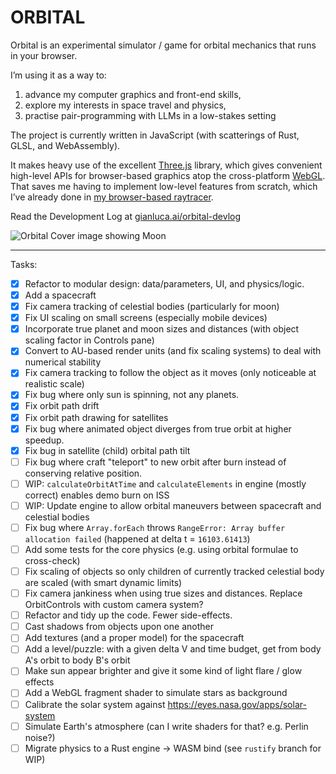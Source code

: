 # ORBITAL

Orbital is an experimental simulator / game for orbital mechanics that runs in your browser.

I’m using it as a way to:

1.  advance my computer graphics and front-end skills,
2.  explore my interests in space travel and physics,
3.  practise pair-programming with LLMs in a low-stakes setting

The project is currently written in JavaScript (with scatterings of Rust, GLSL, and WebAssembly).

It makes heavy use of the excellent [Three.js](https://github.com/mrdoob/three.js/) library, which gives convenient high-level APIs for browser-based graphics atop the cross-platform [WebGL](https://en.wikipedia.org/wiki/WebGL). That saves me having to implement low-level features from scratch, which I’ve already done in [my browser-based raytracer](https://gianluca.ai/raytracer/).

Read the Development Log at [gianluca.ai/orbital-devlog](https://gianluca.ai/orbital-devlog/)

![Orbital Cover image showing Moon](https://gianluca.ai/orbital-devlog/images/orbital-cover-01-moon.jpeg)


---

Tasks:

- [x] Refactor to modular design: data/parameters, UI, and physics/logic.
- [x] Add a spacecraft
- [x] Fix camera tracking of celestial bodies (particularly for moon)
- [x] Fix UI scaling on small screens (especially mobile devices)
- [x] Incorporate true planet and moon sizes and distances (with object scaling factor in Controls pane)
- [x] Convert to AU-based render units (and fix scaling systems) to deal with numerical stability
- [x] Fix camera tracking to follow the object as it moves (only noticeable at realistic scale)
- [x] Fix bug where only sun is spinning, not any planets.
- [x] Fix orbit path drift
- [x] Fix orbit path drawing for satellites
- [x] Fix bug where animated object diverges from true orbit at higher speedup.
- [x] Fix bug in satellite (child) orbital path tilt
- [ ] Fix bug where craft "teleport" to new orbit after burn instead of conserving relative position.
- [ ] WIP: `calculateOrbitAtTime` and `calculateElements` in engine (mostly correct) enables demo burn on ISS
- [ ] WIP: Update engine to allow orbital maneuvers between spacecraft and celestial bodies
- [ ] Fix bug where `Array.forEach` throws `RangeError: Array buffer allocation failed` (happened at delta t = `16103.61413`)
- [ ] Add some tests for the core physics (e.g. using orbital formulae to cross-check)
- [ ] Fix scaling of objects so only children of currently tracked celestial body are scaled (with smart dynamic limits)
- [ ] Fix camera jankiness when using true sizes and distances. Replace OrbitControls with custom camera system?
- [ ] Refactor and tidy up the code. Fewer side-effects.
- [ ] Cast shadows from objects upon one another
- [ ] Add textures (and a proper model) for the spacecraft
- [ ] Add a level/puzzle: with a given delta V and time budget, get from body A's orbit to body B's orbit
- [ ] Make sun appear brighter and give it some kind of light flare / glow effects
- [ ] Add a WebGL fragment shader to simulate stars as background
- [ ] Calibrate the solar system against https://eyes.nasa.gov/apps/solar-system
- [ ] Simulate Earth's atmosphere (can I write shaders for that? e.g. Perlin noise?)
- [ ] Migrate physics to a Rust engine -> WASM bind (see `rustify` branch for WIP)
